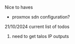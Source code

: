Nice to haves
- proxmox sdn configuration?

21/10/2024
current list of todos
1) need to get talos IP outputs
